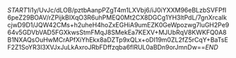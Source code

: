 $START$1i1y/UvJc/dLOB/pztbAanpPZgT4m1LXVbj6/iJ0iYXXM96eBLzbSVFPfI6peZ29BOAV/rZPijkBIXqO3R6uhPMEQ0Mt2CX8DGCg1YH3ltPdL/7gnXrcaIkcjwD9D1/JQW42CMs+h2uheH4hoZxEGHiA9umEZK0GeWpozwg7luGH2Pe964v5GDVbVAD5FGXkwsStmFMqJ8SMekEa7KEXV+MJUbRqV8KWKFQ0A8B1NXAQsOuHwMCrAPfXiYhEkx8aDZTp9xQLx+oDI19m0ZL2fZ5rCqY+BaTsEF2Z1SoYR3l3XVJxJuLkAxroJRbFDffzqba6flRUL0aBDn9orJmnDw==$END$